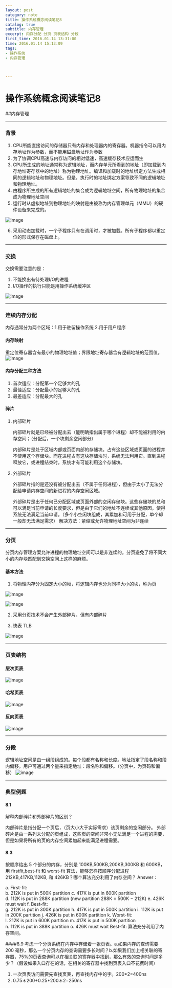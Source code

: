 ```yaml
---
layout: post
category: note
title: 操作系统概念阅读笔记8
catalog: true
subtitle: 内存管理
excerpt: 内存分配 分页 页表结构 分段 
first_time: 2016.01.14 13:31:00
time: 2016.01.14 15:13:09
tags:
- 操作系统
- 内存管理



---
```

# 操作系统概念阅读笔记8
##内存管理

---

### 背景
1. CPU所能直接访问的存储器只有内存和处理器内的寄存器。机器指令可以用内存地址作为参数，而不能用磁盘地址作为参数
2. 为了协调CPU高速与内存访问的相对低速，高速缓存技术应运而生
3. CPU所生成的地址通常称为逻辑地址，而内存单元所看到的地址（即加载到内存地址寄存器中的地址）称为物理地址。编译和加载时的地址绑定方法生成相同的逻辑地址和物理地址。但是，执行时的地址绑定方案导致不同的逻辑地址和物理地址。
4. 由程序所生成的所有逻辑地址的集合成为逻辑地址空间，所有物理地址的集合成为物理地址空间
5. 运行时从虚拟地址到物理地址的映射是由被称为内存管理单元（MMU）的硬件设备来完成的。

![image](http://moxiaoxi.club/img/post/system/system16.png)

6. 采用动态加载时，一个子程序只有在调用时，才被加载。所有子程序都以重定位的形式保存在磁盘上。

---

### 交换
交换需要注意的是：

1. 不能换出有待处理I/O的进程
2. I/O操作的执行只能是用操作系统缓冲区

![image](http://moxiaoxi.club/img/post/system/system17.png)

---

### 连续内存分配
内存通常分为两个区域：1.用于驻留操作系统 2.用于用户程序
#### 内存映射
重定位寄存器含有最小的物理地址值；界限地址寄存器含有逻辑地址的范围值。
![image](http://moxiaoxi.club/img/post/system/system18.png)


#### 内存分配三种方法
1. 首次适应：分配第一个足够大的孔
2. 最佳适应：分配最小的足够大的孔
3. 最差适应：分配最大的孔

#### 碎片
1. 内部碎片

   内部碎片就是已经被分配出去（能明确指出属于哪个进程）却不能被利用的内存空间；（分配后，一个块剩余空闲部分）

   内部碎片是处于区域内部或页面内部的存储块。占有这些区域或页面的进程并不使用这个存储块。而在进程占有这块存储块时，系统无法利用它。直到进程释放它，或进程结束时，系统才有可能利用这个存储块。

2. 外部碎片

   外部碎片指的是还没有被分配出去（不属于任何进程），但由于太小了无法分配给申请内存空间的新进程的内存空闲区域。

   外部碎片是出于任何已分配区域或页面外部的空闲存储块。这些存储块的总和可以满足当前申请的长度要求，但是由于它们的地址不连续或其他原因，使得系统无法满足当前申请。（多个小空闲块组成，其累加和可用于分配，单个却一般却无法满足需求）
   解决方法：紧缩或允许物理地址空间为非连续

---

### 分页
分页内存管理方案允许进程的物理地址空间可以是非连续的。分页避免了将不同大小的内存块匹配到交换空间上这样的麻烦。
#### 基本方法
1. 将物理内存分为固定大小的帧，将逻辑内存也分为同样大小的块，称为页

![image](http://moxiaoxi.club/img/post/system/system19.png)

![image](http://moxiaoxi.club/img/post/system/system20.png)

2. 采用分页技术不会产生外部碎片，但有内部碎片

3. 快表 TLB

 ![image](http://moxiaoxi.club/img/post/system/system21.png)

---

### 页表结构
#### 层次页表
 ![image](http://moxiaoxi.club/img/post/system/system22.png)
####  哈希页表
 ![image](http://moxiaoxi.club/img/post/system/system23.png)
####  反向页表
 ![image](http://moxiaoxi.club/img/post/system/system24.png)

---

### 分段
逻辑地址空间是由一组段组成的。每个段都有名称和长度。地址指定了段名称和段内偏移。用户可通过两个量来指定地址：段名称和偏移。（分页中，为页码和偏移）
 ![image](http://moxiaoxi.club/img/post/system/system25.png)

---

### 典型例题
#### 8.1
解释内部碎片和外部碎片的区别？ 

内部碎片是指分配一个页后，（页大小大于实际需求）该页剩余的空闲部分。
外部碎片是由一系列未分配的页组成，这些页的空间非常小无法满足一个进程的需要，但是如果将所有的页的内存空间累加起来能满足进程需要。
#### 8.3 
 按顺序给出 5 个部分的内存，分别是 100KB,500KB,200KB,300KB 和 600KB，用  firstfit,best-fit 和 worst-fit 算法，能够怎样按顺序分配进程 212KB,417KB,112KB, 和 426KB？哪个算法充分利用了内存空间？
Answer： 

a. First-fit:  
b. 212K is put in 500K partition 
c. 417K is put in 600K partition  
d. 112K is put in 288K partition (new partition 288K = 500K − 212K) 
e. 426K must wait 
f. Best-fit:  
g. 212K is put in 300K partition 
h. 417K is put in 500K partition 
i. 112K is put in 200K partition 
j. 426K is put in 600K partition 
k. Worst-fit:  
l. 212K is put in 600K partition
m. 417K is put in 500K partition  
n. 112K is put in 388K partition 
o. 426K must wait 
Best-fit: 算法充分利用了内存空间。

####8.9
 考虑一个分页系统在内存中存储着一张页表。a.如果内存的查询需要 200 毫秒，那么一个分页内存的查询需要多长时间？b.如果我们加上相关联的寄存器，75%的页表查询可以在相关联的寄存器中找到，那么有效的查询时间是多少？（假设如果入口存在的话，在相关的寄存器中找到页表入口不花费时间）

1. 一次页表访问需要先查找页表，再查找内存中的字。200*2=400ns
2. 0.75＊200+0.25*200＊2=250ns